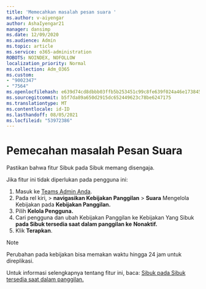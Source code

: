 ```yaml
---
title: 'Memecahkan masalah pesan suara '
ms.author: v-aiyengar
author: AshaIyengar21
manager: dansimp
ms.date: 12/09/2020
ms.audience: Admin
ms.topic: article
ms.service: o365-administration
ROBOTS: NOINDEX, NOFOLLOW
localization_priority: Normal
ms.collection: Adm_O365
ms.custom:
- "9002347"
- "7564"
ms.openlocfilehash: e639d74cd8dbbb03ffb5b253451c99c8fe639f024a46e173845a0f4d322e43ca
ms.sourcegitcommit: b5f7da89a650d2915dc652449623c78be6247175
ms.translationtype: MT
ms.contentlocale: id-ID
ms.lasthandoff: 08/05/2021
ms.locfileid: "53972386"
---
```

# <a name="troubleshooting-voicemail"></a>Pemecahan masalah Pesan Suara

Pastikan bahwa fitur Sibuk pada Sibuk memang disengaja.

Jika fitur ini tidak diperlukan pada pengguna ini:

1. Masuk ke [Teams Admin Anda](https://admin.teams.microsoft.com/policies/calling).
1. Pada rel kiri,  >  **navigasikan Kebijakan Panggilan**  >  **Suara** Mengelola Kebijakan pada **Kebijakan Panggilan.**
1. Pilih **Kelola Pengguna.**
1. Cari pengguna dan ubah Kebijakan Panggilan ke Kebijakan Yang Sibuk **pada Sibuk tersedia saat dalam panggilan ke** **Nonaktif.**
1. Klik **Terapkan**.
> [!NOTE]
> Perubahan pada kebijakan bisa memakan waktu hingga 24 jam untuk direplikasi.

Untuk informasi selengkapnya tentang fitur ini, baca: [Sibuk pada Sibuk tersedia saat dalam panggilan.](https://docs.microsoft.com/microsoftteams/teams-calling-policy#busy-on-busy-is-available-while-in-a-call)
